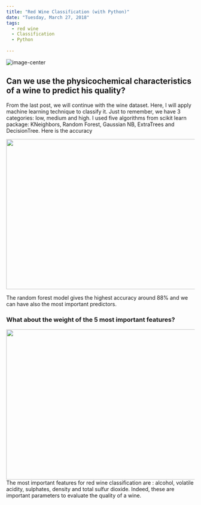 ```yaml
---
title: "Red Wine Classification (with Python)"
date: "Tuesday, March 27, 2018"
tags:
  - red wine
  - Classification
  - Python
  
---
```


<p><img src="{{ site.url }}{{ site.baseurl }}/images/vino.jpg" alt="image-center" class="align-center" /></p>    

## Can we use the physicochemical characteristics of a wine to predict his quality?
 
From the last post, we will continue with the wine dataset. Here, I will apply machine learning technique to classify it. Just to remember, we have 3 categories: low, medium and high.
I used five algorithms from scikit learn package: KNeighbors, Random Forest, Gaussian NB, ExtraTrees and DecisionTree. Here is the accuracy
 
<img src="{{ site.url }}{{ site.baseurl }}/images/wine/accuracy.png" alt="" width="680" height="400">
        
The random forest model gives the highest accuracy around 88% and we can have also the most important predictors.    

 ### What about the weight of the 5 most important features?
<img src="{{ site.url }}{{ site.baseurl }}/images/wine/important_feature.png" alt="" width="680" height="400">        
The most important features for red wine classification are : alcohol, volatile acidity, sulphates, density and total sulfur dioxide. Indeed, these are important parameters to evaluate the quality of a wine.